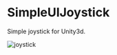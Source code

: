 # SimpleUIJoystick

Simple joystick for Unity3d.

![joystick](https://user-images.githubusercontent.com/10650413/30783446-a5c04b00-a14b-11e7-9863-aec572f2ace3.PNG)
